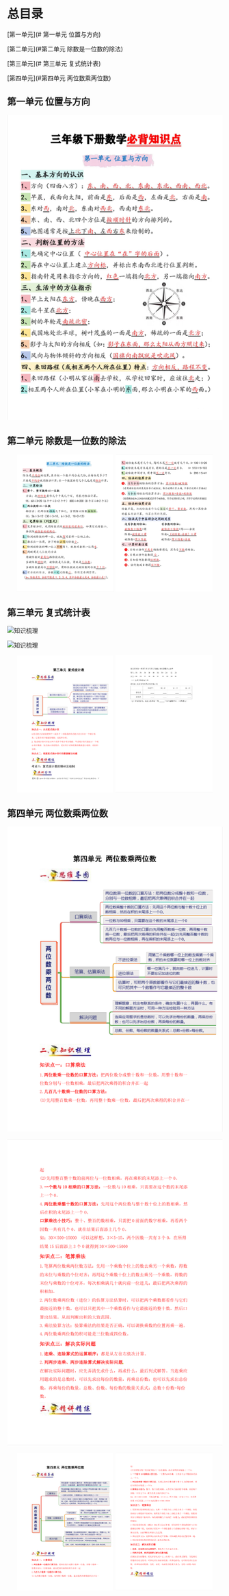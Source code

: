 # 总目录

[第一单元](# 第一单元 位置与方向)

[第二单元](#第二单元 除数是一位数的除法)

[第三单元](# 第三单元 复式统计表)

[第四单元](#第四单元 两位数乘两位数)

## 第一单元 位置与方向

![必背知识点](../../assets/配图/三下/位置与方向.png)

## 第二单元 除数是一位数的除法

<p align="center">
  <img src="../../assets/配图/三下/除数是一位数的除法1.png" alt="图1" width="45%" />
  <img src="../../assets/配图/三下/除数是一位数的除法2.png" alt="图2" width="45%" />
</p>

## 第三单元 复式统计表

![知识梳理](../../assets/配图/三下/复式统计表11.png)

![知识梳理](../../assets/配图/三下/复式统计表21.png)

<p align="center">
  <img src="../../assets/配图/三下/复式统计表1.png" alt="图1" width="45%" />
  <img src="../../assets/配图/三下/复式统计表2.png" alt="图2" width="45%" />
</p>

## 第四单元 两位数乘两位数

![知识梳理](../../assets/配图/三下/两位数乘两位数1.png)

![知识梳理](../../assets/配图/三下/两位数乘两位数2.png)

<p align="center">
  <img src="../../assets/配图/三下/两位数乘两位数1.png" alt="图1" width="45%" />
  <img src="../../assets/配图/三下/两位数乘两位数2.png" alt="图2" width="45%" />
</p>